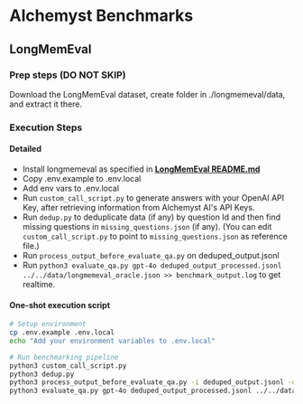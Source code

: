 # Alchemyst Benchmarks

## LongMemEval

### Prep steps (DO NOT SKIP)
Download the LongMemEval dataset, create folder in ./longmemeval/data, and extract it there.

### Execution Steps
#### Detailed
- Install longmemeval as specified in [**LongMemEval README.md**](./longmemeval/README.md)
- Copy .env.example to .env.local
- Add env vars to .env.local
- Run `custom_call_script.py` to generate answers with your OpenAI API Key, after retrieving information from Alchemyst AI's API Keys.
- Run `dedup.py` to deduplicate data (if any) by question Id and then find missing questions in `missing_questions.json` (if any). (You can edit `custom_call_script.py` to point to `missing_questions.json` as reference file.)
- Run `process_output_before_evaluate_qa.py` on deduped_output.jsonl
- Run `python3 evaluate_qa.py gpt-4o deduped_output_processed.jsonl ../../data/longmemeval_oracle.json >> benchmark_output.log` to get realtime.

#### One-shot execution script
```bash
# Setup environment
cp .env.example .env.local
echo "Add your environment variables to .env.local"

# Run benchmarking pipeline
python3 custom_call_script.py
python3 dedup.py
python3 process_output_before_evaluate_qa.py -i deduped_output.jsonl -o deduped_output_processed.jsonl
python3 evaluate_qa.py gpt-4o deduped_output_processed.jsonl ../../data/longmemeval_oracle.json >> benchmark_output.log
```
